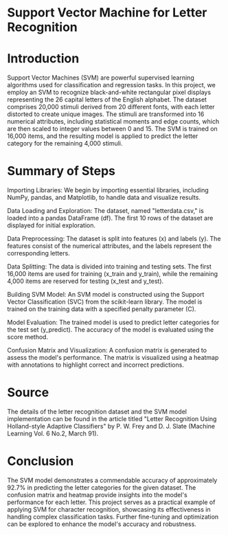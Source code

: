 # Support Vector Machine for Letter Recognition
# Introduction
Support Vector Machines (SVM) are powerful supervised learning algorithms used for classification and regression tasks. In this project, we employ an SVM to recognize black-and-white rectangular pixel displays representing the 26 capital letters of the English alphabet. The dataset comprises 20,000 stimuli derived from 20 different fonts, with each letter distorted to create unique images. The stimuli are transformed into 16 numerical attributes, including statistical moments and edge counts, which are then scaled to integer values between 0 and 15. The SVM is trained on 16,000 items, and the resulting model is applied to predict the letter category for the remaining 4,000 stimuli.

# Summary of Steps
Importing Libraries: We begin by importing essential libraries, including NumPy, pandas, and Matplotlib, to handle data and visualize results.

Data Loading and Exploration: The dataset, named "letterdata.csv," is loaded into a pandas DataFrame (df). The first 10 rows of the dataset are displayed for initial exploration.

Data Preprocessing: The dataset is split into features (x) and labels (y). The features consist of the numerical attributes, and the labels represent the corresponding letters.

Data Splitting: The data is divided into training and testing sets. The first 16,000 items are used for training (x_train and y_train), while the remaining 4,000 items are reserved for testing (x_test and y_test).

Building SVM Model: An SVM model is constructed using the Support Vector Classification (SVC) from the scikit-learn library. The model is trained on the training data with a specified penalty parameter (C).

Model Evaluation: The trained model is used to predict letter categories for the test set (y_predict). The accuracy of the model is evaluated using the score method.

Confusion Matrix and Visualization: A confusion matrix is generated to assess the model's performance. The matrix is visualized using a heatmap with annotations to highlight correct and incorrect predictions.

# Source
The details of the letter recognition dataset and the SVM model implementation can be found in the article titled "Letter Recognition Using Holland-style Adaptive Classifiers" by P. W. Frey and D. J. Slate (Machine Learning Vol. 6 No.2, March 91).

# Conclusion
The SVM model demonstrates a commendable accuracy of approximately 92.7% in predicting the letter categories for the given dataset. The confusion matrix and heatmap provide insights into the model's performance for each letter. This project serves as a practical example of applying SVM for character recognition, showcasing its effectiveness in handling complex classification tasks. Further fine-tuning and optimization can be explored to enhance the model's accuracy and robustness.
